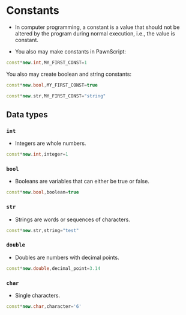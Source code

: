 # Constants
- In computer programming, a constant is a value that should not be altered by the program during normal execution, i.e., the value is constant.

- You also may make constants in PawnScript:

```cpp
const*new.int,MY_FIRST_CONST=1
```


You also may create boolean and string constants:

```cpp
const*new.bool,MY_FIRST_CONST=true

const*new.str,MY_FIRST_CONST="string"
```

## Data types

### `int`

- Integers are whole numbers.

```cpp
const*new.int,integer=1
```

### `bool`

- Booleans are variables that can either be true or false.

```cpp
const*new.bool,boolean=true
```

### `str`

- Strings are words or sequences of characters.

```cpp
const*new.str,string="test"
```

### `double`

- Doubles are numbers with decimal points.

```cpp
const*new.double,decimal_point=3.14
```

### `char`

- Single characters.

```cpp
const*new.char,character='6'
```